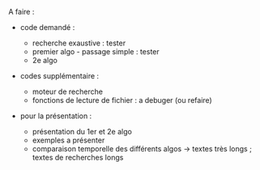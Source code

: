 A faire :

- code demandé :
	- recherche exaustive : tester
	- premier algo - passage simple : tester
	- 2e algo

- codes supplémentaire :
	- moteur de recherche
	- fonctions de lecture de fichier : a debuger (ou refaire)

- pour la présentation :
	- présentation du 1er et 2e algo
	- exemples a présenter
	- comparaison temporelle des différents algos -> textes très longs ; textes de recherches longs